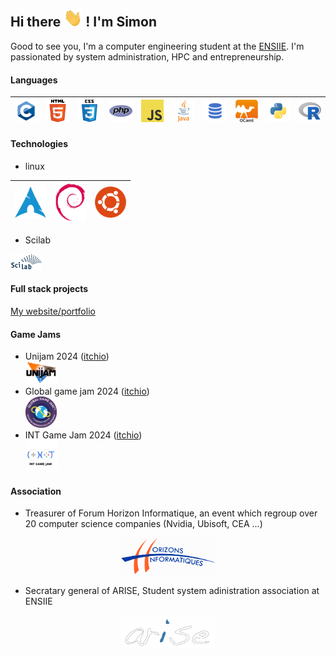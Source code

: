 ## Hi there <img  src="https://raw.githubusercontent.com/ABSphreak/ABSphreak/master/gifs/Hi.gif" width="30px"> !  I'm Simon

Good to see you, I'm a computer engineering student at the [ENSIIE](https://ensiie.fr). I'm passionated by system administration, HPC and entrepreneurship.

#### Languages

<img title="C" alt="C" width="50px" src="https://raw.githubusercontent.com/github/explore/master/topics/c/c.png">|<img alt="HTML" title="HTML" width="50px" src="https://raw.githubusercontent.com/github/explore/master/topics/html/html.png">|<img alt="CSS" title="CSS" width="50px" src="https://raw.githubusercontent.com/github/explore/master/topics/css/css.png">|<img alt="PHP" title="PHP" width="50px" src="https://raw.githubusercontent.com/github/explore/master/topics/php/php.png">|<img alt="JS" title="JavaScript" width="50px" src="https://raw.githubusercontent.com/github/explore/master/topics/javascript/javascript.png">|<img alt="Java" title="Java" width="50px" src="https://raw.githubusercontent.com/github/explore/master/topics/java/java.png">|<img alt="SQL" title="SQL" width="50px" src="https://raw.githubusercontent.com/github/explore/master/topics/sql/sql.png">|<img alt="Ocaml" title="Ocaml" width="50px" src="https://raw.githubusercontent.com/github/explore/master/topics/ocaml/ocaml.png">|<img title="Python" alt="Python" width="50px" src="https://raw.githubusercontent.com/github/explore/master/topics/python/python.png" />|<img title="R" alt="R" width="50px" src="https://raw.githubusercontent.com/github/explore/master/topics/r/r.png" />
|--|--|--|--|--|--|--|--|--|--|


#### Technologies

- linux

<img title="arch" alt="arch" width="50px" src="images/arch.png">| <img title="debian" alt="debian" width="50px" src="images/debian.png">| <img title="ubuntu" alt="ubuntu" width="50px" src="images/ubuntu.png"> 
|--|--|--|


- Scilab  
<img title="scilab" alt="scilab" width="50px" src="images/scilab.png"> 

#### Full stack projects

[My website/portfolio](https://belier.iiens.net) 


#### Game Jams

- Unijam 2024  ([itchio](https://mathieu-coutant.itch.io/alter-maze))  
<a href = https://c-19.fr/actualites/unijam-2023/><img title="unijam" alt="unijam" width="50px" src="images/unijam.jpg"> </a>
- Global game jam 2024 ([itchio](https://globalgamejam.org/games/2024/clown-fight-4))   
<a href=https://globalgamejam.org><img title="unijam" alt="unijam" width="50px" src="images/globalGJ.png"></a>
- INT Game Jam 2024  ([itchio](https://hermier-jules.itch.io/ivan-the-intruder))   
<a href=https://intgamejam.fr><img title="unijam" alt="unijam" width="50px" src="images/INTGamejam.png"></a>



#### Association

- Treasurer of Forum Horizon Informatique, an event which regroup over 20 computer science companies (Nvidia, Ubisoft, CEA ...)

<div align='center'>
<img title="arise" alt="arise" width="150px" src="images/FHI.png" >
</div>

- Secratary general of ARISE, Student system adinistration association at ENSIIE 

<div align='center'>
<img title="arise" alt="arise" width="150px" src="images/arise.png" >
</div>